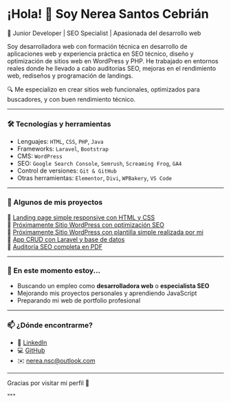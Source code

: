
# ¡Hola! 👋 Soy Nerea Santos Cebrián

🎯 Junior Developer | SEO Specialist | Apasionada del desarrollo web

Soy desarrolladora web con formación técnica en desarrollo de aplicaciones web y experiencia práctica en SEO técnico, diseño y optimización de sitios web en WordPress y PHP. He trabajado en entornos reales donde he llevado a cabo auditorías SEO, mejoras en el rendimiento web, rediseños y programación de landings.  

🔍 Me especializo en crear sitios web funcionales, optimizados para buscadores, y con buen rendimiento técnico.  

---

### 🛠️ Tecnologías y herramientas

- Lenguajes: `HTML`, `CSS`, `PHP`, `Java`
- Frameworks: `Laravel`, `Bootstrap`
- CMS: `WordPress`
- SEO: `Google Search Console`, `Semrush`, `Screaming Frog`, `GA4`
- Control de versiones: `Git & GitHub`
- Otras herramientas: `Elementor`, `Divi`, `WPBakery`, `VS Code`

---

### 📂 Algunos de mis proyectos

🔸 [Landing page simple responsive con HTML y CSS](#)  
🔸 [Próximamente Sitio WordPress con optimización SEO](#)  
🔸 [Próximamente Sitio WordPress con plantilla simple realizada por mi](#)  
🔸 [App CRUD con Laravel y base de datos](#)  
🔸 [Auditoría SEO completa en PDF](#)


---

### 🌱 En este momento estoy...

- Buscando un empleo como **desarrolladora web** o **especialista SEO**
- Mejorando mis proyectos personales y aprendiendo JavaScript
- Preparando mi web de portfolio profesional

---

### 📫 ¿Dónde encontrarme?

- 💼 [LinkedIn](https://www.linkedin.com/in/nerea-santos-cebrián-8a54b7325)
- 💻 [GitHub](https://github.com/NereaNSC)
- ✉️ nerea.nsc@outlook.com

---
<!--
### 📫 Certificaciones o cursos Realizados



---
-->
Gracias por visitar mi perfil 🙌  

"""

<!--
**NereaNSC/NereaNSC** is a ✨ _special_ ✨ repository because its `README.md` (this file) appears on your GitHub profile.

Here are some ideas to get you started:

- 🔭 I’m currently working on ...
- 🌱 I’m currently learning ...
- 👯 I’m looking to collaborate on ...
- 🤔 I’m looking for help with ...
- 💬 Ask me about ...
- 📫 How to reach me: ...
- 😄 Pronouns: ...
- ⚡ Fun fact: ...
-->
